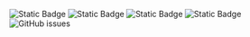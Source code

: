 ![Static Badge](https://img.shields.io/badge/blacklists-60-000000) ![Static Badge](https://img.shields.io/badge/blacklisted-3019670-cc0000) ![Static Badge](https://img.shields.io/badge/whitelisted-2242-00CC00) ![Static Badge](https://img.shields.io/badge/streaming_blacklist-28106-000000) ![GitHub issues](https://img.shields.io/github/issues/fabriziosalmi/blacklists)
